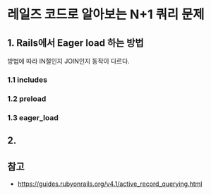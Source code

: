 # 레일즈 코드로 알아보는 N+1 쿼리 문제


## 1. Rails에서 Eager load 하는 방법

방법에 따라 IN절인지 JOIN인지 동작이 다르다.

### 1.1 includes

### 1.2 preload

### 1.3 eager_load


## 2. 



## 참고
* https://guides.rubyonrails.org/v4.1/active_record_querying.html